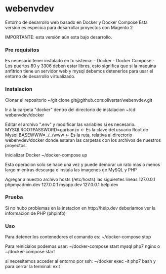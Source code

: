 # webenvdev
Entorno de desarrollo web basado en Docker y Docker Compose
Esta version es especica para desarrollar proyectos con Magento 2

IMPORTANTE: esta versión aún esta bajo desarrollo.

<h3>Pre requisitos</h3>
Es necesario tener instalado en tu sistema:
- Docker
- Docker Compose
- Los puertos 80 y 3306 deben estar libres, esto significa que si la maquina anfitrion tiene un servidor web y mysql debemos detenerlos para usar el entorno de desarrollo virtualizado.

<h3>Instalacion</h3>
Clonar el repositorio
~/git clone git@github.com:olivertar/webenvdev.git

Ir a la carpeta "docker" dentro del directorio de instalacion
~/cd webenvdev/docker

Editar el archivo ".env" y modificar las variables si es necesario.
MYSQLROOTPASSWORD=garbanzo <- Es la clave del usuario Root de Mysql
BASEWWW=../../www <- Es la ruta, relativa al directorio webenvdev/docker donde estaran las carpetas con los archivos de nuestros proyectos.

Inicializar Docker
~/docker-compose up

Esta operacion solo se hace una vez y puede demorar un rato mas o menos largo mientras descarga e instala las imagenes de MySQL y PHP

Agregar a nuestro archivo hosts (/etc/hosts) las siguientes lineas
127.0.0.1 phpmyadmin.dev
127.0.0.1 myapp.dev
127.0.0.1 help.dev

<h3>Prueba</h3>
Si no hubo problemas en la instacion en http://help.dev deberiamos ver la informacion de PHP (phpinfo)

<h3>Uso</h3>
Para detener los contenedores el comando es:
~/docker-compose stop

Para reinicialos podemos usar:
~/docker-compose start mysql php7 nginx
o
~/docker-compose start

si necesitamos acceder al entorno por ssh:
~/docker exec -it php7 bash
y para cerrar la terminal:
exit






